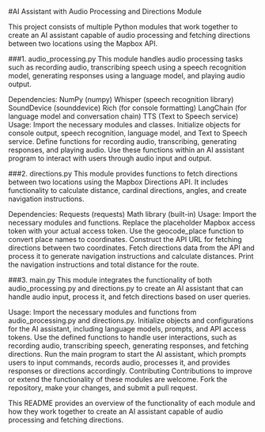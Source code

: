 #AI Assistant with Audio Processing and Directions Module

This project consists of multiple Python modules that work together to create an AI assistant capable of audio processing and fetching directions between two locations using the Mapbox API.

###1. audio_processing.py
This module handles audio processing tasks such as recording audio, transcribing speech using a speech recognition model, generating responses using a language model, and playing audio output.

Dependencies:
NumPy (numpy)
Whisper (speech recognition library)
SoundDevice (sounddevice)
Rich (for console formatting)
LangChain (for language model and conversation chain)
TTS (Text to Speech service)
Usage:
Import the necessary modules and classes.
Initialize objects for console output, speech recognition, language model, and Text to Speech service.
Define functions for recording audio, transcribing, generating responses, and playing audio.
Use these functions within an AI assistant program to interact with users through audio input and output.

###2. directions.py
This module provides functions to fetch directions between two locations using the Mapbox Directions API. It includes functionality to calculate distance, cardinal directions, angles, and create navigation instructions.

Dependencies:
Requests (requests)
Math library (built-in)
Usage:
Import the necessary modules and functions.
Replace the placeholder Mapbox access token with your actual access token.
Use the geocode_place function to convert place names to coordinates.
Construct the API URL for fetching directions between two coordinates.
Fetch directions data from the API and process it to generate navigation instructions and calculate distances.
Print the navigation instructions and total distance for the route.

###3. main.py
This module integrates the functionality of both audio_processing.py and directions.py to create an AI assistant that can handle audio input, process it, and fetch directions based on user queries.

Usage:
Import the necessary modules and functions from audio_processing.py and directions.py.
Initialize objects and configurations for the AI assistant, including language models, prompts, and API access tokens.
Use the defined functions to handle user interactions, such as recording audio, transcribing speech, generating responses, and fetching directions.
Run the main program to start the AI assistant, which prompts users to input commands, records audio, processes it, and provides responses or directions accordingly.
Contributing
Contributions to improve or extend the functionality of these modules are welcome. Fork the repository, make your changes, and submit a pull request.

This README provides an overview of the functionality of each module and how they work together to create an AI assistant capable of audio processing and fetching directions.
